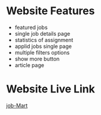 # Website Features

- featured jobs 
- single job details page 
- statistics of assignment
- applid jobs single page 
- multiple filters options 
- show more button
- article page 

# Website Live Link
[job-Mart](https://job-mart.netlify.app/)